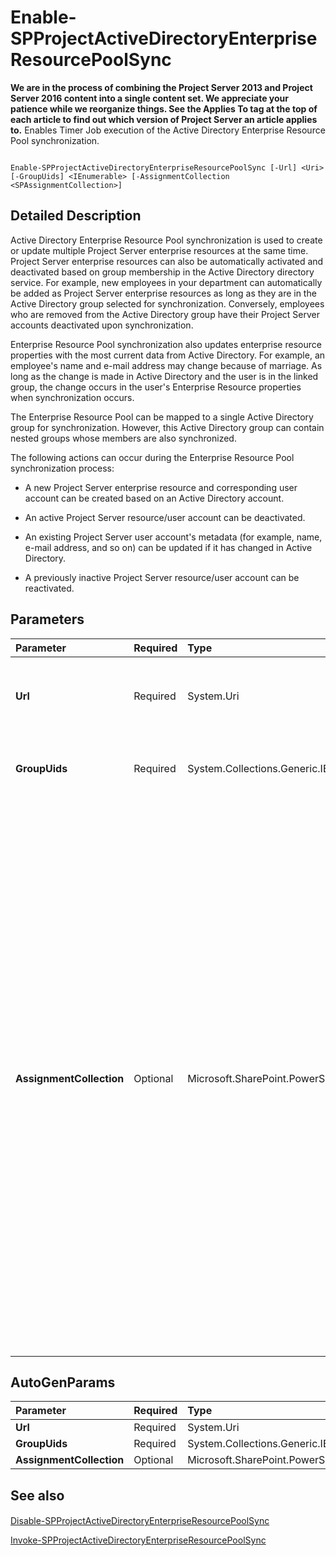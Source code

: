 

# Enable-SPProjectActiveDirectoryEnterpriseResourcePoolSync
 **We are in the process of combining the Project Server 2013 and Project Server 2016 content into a single content set. We appreciate your patience while we reorganize things. See the Applies To tag at the top of each article to find out which version of Project Server an article applies to.**
Enables Timer Job execution of the Active Directory Enterprise Resource Pool synchronization.
  
    
    


```

Enable-SPProjectActiveDirectoryEnterpriseResourcePoolSync [-Url] <Uri> [-GroupUids] <IEnumerable> [-AssignmentCollection <SPAssignmentCollection>]
```


## Detailed Description

Active Directory Enterprise Resource Pool synchronization is used to create or update multiple Project Server enterprise resources at the same time. Project Server enterprise resources can also be automatically activated and deactivated based on group membership in the Active Directory directory service. For example, new employees in your department can automatically be added as Project Server enterprise resources as long as they are in the Active Directory group selected for synchronization. Conversely, employees who are removed from the Active Directory group have their Project Server accounts deactivated upon synchronization.
  
    
    
Enterprise Resource Pool synchronization also updates enterprise resource properties with the most current data from Active Directory. For example, an employee's name and e-mail address may change because of marriage. As long as the change is made in Active Directory and the user is in the linked group, the change occurs in the user's Enterprise Resource properties when synchronization occurs.
  
    
    
The Enterprise Resource Pool can be mapped to a single Active Directory group for synchronization. However, this Active Directory group can contain nested groups whose members are also synchronized.
  
    
    
The following actions can occur during the Enterprise Resource Pool synchronization process:
  
    
    
- A new Project Server enterprise resource and corresponding user account can be created based on an Active Directory account.
  
    
    
- An active Project Server resource/user account can be deactivated.
  
    
    
- An existing Project Server user account's metadata (for example, name, e-mail address, and so on) can be updated if it has changed in Active Directory.
  
    
    
- A previously inactive Project Server resource/user account can be reactivated.
  
    
    

## Parameters



|**Parameter**|**Required**|**Type**|**Description**|
|:-----|:-----|:-----|:-----|
|**Url** <br/> |Required  <br/> |System.Uri  <br/> |Specifies the URL of the Project Web App instance to enable Active Directory Enterprise Resource Sync.  <br/> |
|**GroupUids** <br/> |Required  <br/> |System.Collections.Generic.IEnumerable  <br/> |The Active Directory Group GUID to synchronize the Enterprise Resource Pool with.  <br/> |
|**AssignmentCollection** <br/> |Optional  <br/> |Microsoft.SharePoint.PowerShell.SPAssignmentCollection  <br/> |Manages objects for the purpose of proper disposal. Use of objects, such as **SPWeb** or **SPSite**, can use large amounts of memory and use of these objects in Windows PowerShell scripts requires proper memory management. Using the **SPAssignment** object, you can assign objects to a variable and dispose of the objects after they are needed to free up memory. When **SPWeb**, **SPSite**, or **SPSiteAdministration** objects are used, the objects are automatically disposed of if an assignment collection or the **Global** parameter is not used. <br/> > [!NOTE]> When the **Global** parameter is used, all objects are contained in the global store. If objects are not immediately used, or disposed of by using the **Stop-SPAssignment** command, an out-of-memory scenario can occur.          |
   

## AutoGenParams



|**Parameter**|**Required**|**Type**|**Description**|
|:-----|:-----|:-----|:-----|
|**Url** <br/> |Required  <br/> |System.Uri  <br/> ||
|**GroupUids** <br/> |Required  <br/> |System.Collections.Generic.IEnumerable  <br/> ||
|**AssignmentCollection** <br/> |Optional  <br/> |Microsoft.SharePoint.PowerShell.SPAssignmentCollection  <br/> ||
   

## See also


#### 


  
    
    
 [Disable-SPProjectActiveDirectoryEnterpriseResourcePoolSync](a059a352-eb87-41c6-aee4-f4738a10fe6d.md)
  
    
    
 [Invoke-SPProjectActiveDirectoryEnterpriseResourcePoolSync](03a59c5e-fa09-4cb7-8155-a63d329c9145.md)